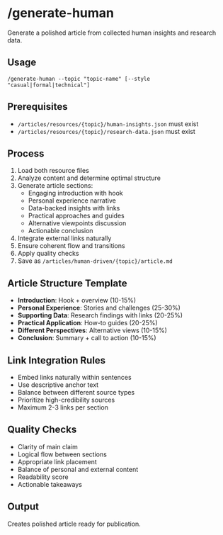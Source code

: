 # /generate-human

Generate a polished article from collected human insights and research data.

## Usage
```
/generate-human --topic "topic-name" [--style "casual|formal|technical"]
```

## Prerequisites
- `/articles/resources/{topic}/human-insights.json` must exist
- `/articles/resources/{topic}/research-data.json` must exist

## Process
1. Load both resource files
2. Analyze content and determine optimal structure
3. Generate article sections:
   - Engaging introduction with hook
   - Personal experience narrative
   - Data-backed insights with links
   - Practical approaches and guides
   - Alternative viewpoints discussion
   - Actionable conclusion
4. Integrate external links naturally
5. Ensure coherent flow and transitions
6. Apply quality checks
7. Save as `/articles/human-driven/{topic}/article.md`

## Article Structure Template
- **Introduction**: Hook + overview (10-15%)
- **Personal Experience**: Stories and challenges (25-30%)
- **Supporting Data**: Research findings with links (20-25%)
- **Practical Application**: How-to guides (20-25%)
- **Different Perspectives**: Alternative views (10-15%)
- **Conclusion**: Summary + call to action (10-15%)

## Link Integration Rules
- Embed links naturally within sentences
- Use descriptive anchor text
- Balance between different source types
- Prioritize high-credibility sources
- Maximum 2-3 links per section

## Quality Checks
- Clarity of main claim
- Logical flow between sections
- Appropriate link placement
- Balance of personal and external content
- Readability score
- Actionable takeaways

## Output
Creates polished article ready for publication.